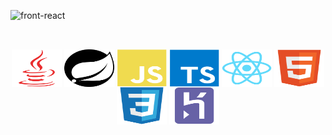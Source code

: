 
![front-react](https://user-images.githubusercontent.com/5185862/181213271-e46a35ca-f61a-4661-933b-5e1b5757f8b1.png)

##

<div align="center" style="display: inline_block"><br>
  <img align="center" alt="Java" height="60" width="80" src="https://raw.githubusercontent.com/devicons/devicon/master/icons/java/java-plain.svg">
  <img align="center" alt="Spring" height="60" width="80" src="https://raw.githubusercontent.com/devicons/devicon/master/icons/spring/spring-plain.svg">
  <img align="center" alt="Js" height="60" width="80" src="https://raw.githubusercontent.com/devicons/devicon/master/icons/javascript/javascript-plain.svg">
  <img align="center" alt="Ts" height="60" width="80" src="https://raw.githubusercontent.com/devicons/devicon/master/icons/typescript/typescript-plain.svg">
  <img align="center" alt="React" height="60" width="80" src="https://raw.githubusercontent.com/devicons/devicon/master/icons/react/react-original.svg">
  <img align="center" alt="HTML" height="60" width="80" src="https://raw.githubusercontent.com/devicons/devicon/master/icons/html5/html5-original.svg">
  <img align="center" alt="CSS" height="60" width="80" src="https://raw.githubusercontent.com/devicons/devicon/master/icons/css3/css3-original.svg">
  <img align="center" alt="Heroku" height="60" width="80" src="https://raw.githubusercontent.com/devicons/devicon/master/icons/heroku/heroku-plain.svg">
</div>
